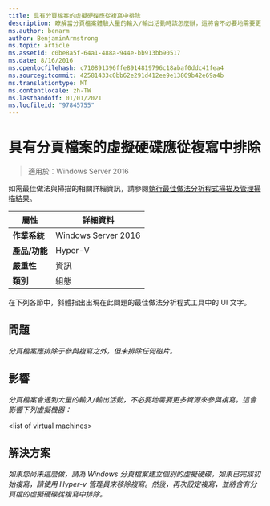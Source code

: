 ```yaml
---
title: 具有分頁檔案的虛擬硬碟應從複寫中排除
description: 瞭解當分頁檔案體驗大量的輸入/輸出活動時該怎麼辦，這將會不必要地需要更多資源來參與複寫。
ms.author: benarm
author: BenjaminArmstrong
ms.topic: article
ms.assetid: c0be8a5f-64a1-488a-944e-bb913bb90517
ms.date: 8/16/2016
ms.openlocfilehash: c710891396ffe8914819796c18abaf0ddc41fea4
ms.sourcegitcommit: 42581433c0bb62e291d412ee9e13869b42e69a4b
ms.translationtype: MT
ms.contentlocale: zh-TW
ms.lasthandoff: 01/01/2021
ms.locfileid: "97845755"
---
```

# <a name="virtual-hard-disks-with-paging-files-should-be-excluded-from-replication"></a>具有分頁檔案的虛擬硬碟應從複寫中排除

>適用於：Windows Server 2016

如需最佳做法與掃描的相關詳細資訊，請參閱[執行最佳做法分析程式掃描及管理掃描結果](https://go.microsoft.com/fwlink/p/?LinkID=223177)。

|屬性|詳細資料|
|-|-|
|**作業系統**|Windows Server 2016|
|**產品/功能**|Hyper-V|
|**嚴重性**|資訊|
|**類別**|組態|

在下列各節中，斜體指出出現在此問題的最佳做法分析程式工具中的 UI 文字。

## <a name="issue"></a>問題
*分頁檔案應排除于參與複寫之外，但未排除任何磁片。*

## <a name="impact"></a>影響
*分頁檔案會遇到大量的輸入/輸出活動，不必要地需要更多資源來參與複寫。這會影響下列虛擬機器：*

\<list of virtual machines>

## <a name="resolution"></a>解決方案
*如果您尚未這麼做，請為 Windows 分頁檔案建立個別的虛擬硬碟。如果已完成初始複寫，請使用 Hyper-v 管理員來移除複寫。然後，再次設定複寫，並將含有分頁檔的虛擬硬碟從複寫中排除。*



